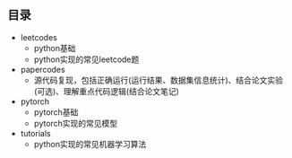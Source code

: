 ## 目录
- leetcodes
    - python基础
    - python实现的常见leetcode题
- papercodes
    - 源代码复现，包括正确运行(运行结果、数据集信息统计)、结合论文实验(可选)、理解重点代码逻辑(结合论文笔记)
- pytorch
    - pytorch基础
    - pytorch实现的常见模型
- tutorials
    - python实现的常见机器学习算法
